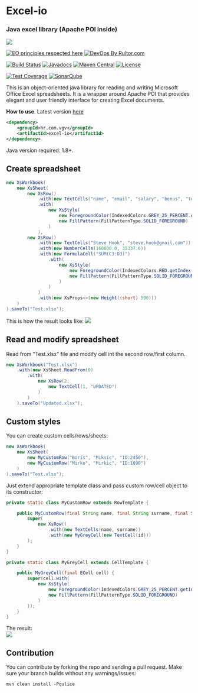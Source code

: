 # Excel-io
### Java excel library (Apache POI inside)
<img src="https://png.icons8.com/color/100/000000/ms-excel.png">

[![EO principles respected here](http://www.elegantobjects.org/badge.svg)](http://www.elegantobjects.org)
[![DevOps By Rultor.com](http://www.rultor.com/b/Vatavuk/excel-io)](http://www.rultor.com/p/Vatavuk/excel-io)

[![Build Status](https://travis-ci.org/Vatavuk/excel-io.svg?branch=master)](https://travis-ci.org/Vatavuk/excel-io)
[![Javadocs](http://javadoc.io/badge/hr.com.vgv/excel-io.svg)](http://javadoc.io/doc/hr.com.vgv/excel-io)
[![Maven Central](https://img.shields.io/maven-central/v/hr.com.vgv/excel-io.svg)](https://maven-badges.herokuapp.com/maven-central/hr.com.vgv/excel-io)
[![License](https://img.shields.io/badge/license-MIT-green.svg)](https://github.com/Vatavuk/excel-io/blob/master/LICENSE.txt)

[![Test Coverage](https://codecov.io/gh/Vatavuk/excel-io/branch/master/graph/badge.svg)](https://codecov.io/gh/Vatavuk/excel-io)
[![SonarQube](https://img.shields.io/badge/sonar-ok-green.svg)](https://sonarcloud.io/dashboard/index/hr.com.vgv:excel-io)

This is an object-oriented java library for reading and writing Microsoft Office Excel spreadsheets.
It is a wrapper around Apache POI that provides elegant and user friendly interface for creating Excel documents. 

**How to use**.
Latest version [here](https://github.com/Vatavuk/excel-io/releases)

```xml
<dependency>
    <groupId>hr.com.vgv</groupId>
    <artifactId>excel-io</artifactId>
</dependency>
```

Java version required: 1.8+.


## Create spreadsheet
```java
new XsWorkbook(
    new XsSheet(
        new XsRow()
            .with(new TextCells("name", "email", "salary", "bonus", "total"))
            .with(
                new XsStyle(
                    new ForegroundColor(IndexedColors.GREY_25_PERCENT.getIndex()),
                    new FillPattern(FillPatternType.SOLID_FOREGROUND)
                )
            ),
        new XsRow()
            .with(new TextCells("Steve Hook", "steve.hook@gmail.com"))
            .with(new NumberCells(160000.0, 35337.6))
            .with(new FormulaCell("SUM(C3:D3)")
                .with(
                    new XsStyle(
                        new ForegroundColor(IndexedColors.RED.getIndex()),
                        new FillPattern(FillPatternType.SOLID_FOREGROUND)
                    )
                )
            )
            .with(new XsProps<>(new Height((short) 500)))
    )
).saveTo("Test.xlsx");
```
This is how the result looks like:
<img src="https://i.imgur.com/3hUJkJ2.png"/>

## Read and modify spreadsheet
Read from "Test.xlsx" file and modify cell int the second row/first column.
```java
new XsWorkbook("Test.xlsx")
    .with(new XsSheet.ReadFrom(0)
        .with(
            new XsRow(2,
                new TextCell(1, "UPDATED")
            )
        )
    ).saveTo("Updated.xlsx");
```

## Custom styles
You can create custom cells/rows/sheets:
```java
new XsWorkbook(
    new XsSheet(
        new MyCustomRow("Boris", "Miksic", "ID:2450"),
        new MyCustomRow("Mirko", "Mirkic", "ID:1690")
    )
).saveTo("Test.xlsx");

```
Just extend appropriate template class and pass custom row/cell object to its constructor:
```java
private static class MyCustomRow extends RowTemplate {

    public MyCustomRow(final String name, final String surname, final String id) {
        super(
            new XsRow()
                .with(new TextCells(name, surname))
                .with(new MyGreyCell(new TextCell(id)))
        );
    }
}

private static class MyGreyCell extends CellTemplate {

    public MyGreyCell(final ECell cell) {
        super(cell.with(
            new XsStyle(
                new ForegroundColor(IndexedColors.GREY_25_PERCENT.getIndex()),
                new FillPattern(FillPatternType.SOLID_FOREGROUND)
            )
        ));
    }
}
```

The result:  
<img src="https://i.imgur.com/9BzW6VR.png"/>

## Contribution
You can contribute by forking the repo and sending a pull request.
Make sure your branch builds without any warnings/issues:

```
mvn clean install -Pqulice
```

